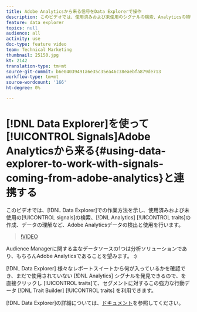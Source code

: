 ```yaml
---
title: Adobe Analyticsから来る信号をData Explorerで操作
description: このビデオでは、使用済みおよび未使用のシグナルの検索、Analyticsの特徴の作成、データの理解を含む、Adobe Analyticsデータを検出して使用するData Explorerでの作業方法を説明します。
feature: data explorer
topics: null
audience: all
activity: use
doc-type: feature video
team: Technical Marketing
thumbnail: 25150.jpg
kt: 2142
translation-type: tm+mt
source-git-commit: b6e04039491a6e35c35ea46c38eaebfa879de713
workflow-type: tm+mt
source-wordcount: '166'
ht-degree: 0%

---
```



# [!DNL Data Explorer]を使って[!UICONTROL Signals]Adobe Analyticsから来る{#using-data-explorer-to-work-with-signals-coming-from-adobe-analytics}と連携する

このビデオでは、[!DNL Data Explorer]での作業方法を示し、使用済みおよび未使用の[!UICONTROL signals]の検索、[!DNL Analytics] [!UICONTROL traits]の作成、データの理解など、Adobe Analyticsデータの検出と使用を行います。

>[!VIDEO](https://video.tv.adobe.com/v/25150/?quality=12)

Audience Managerに関する主なデータソースの1つは分析ソリューションであり、もちろんAdobe Analyticsであることを望みます。 :)

[!DNL Data Explorer] 様々なレポートスイートから何が入っているかを確認でき、まだで使用されていない [!DNL Analytics] シグナルを発見できるので、を直接クリックし [!UICONTROL traits]て、セグメントに対するこの強力な行動データ [!DNL Trait Builder]  [!UICONTROL traits] を利用できます。

[!DNL Data Explorer]の詳細については、[ドキュメント](https://experiencecloud.adobe.com/resources/help/en_US/aam/data-explorer.html)を参照してください。